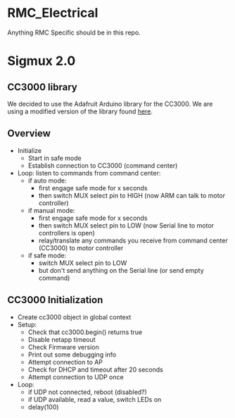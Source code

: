 # RMC_Electrical

Anything RMC Specific should be in this repo.


# Sigmux 2.0

## CC3000 library
We decided to use the Adafruit Arduino library for the CC3000. We are using a modified version of the library found [here](https://github.com/oxoocoffee/Adafruit_CC3000_Library).

## Overview
* Initialize
    * Start in safe mode
    * Establish connection to CC3000 (command center)
* Loop: listen to commands from command center:
    * if auto mode:
        * first engage safe mode for x seconds
        * then switch MUX select pin to HIGH (now ARM can talk to motor controller)
    * if manual mode:
        * first engage safe mode for x seconds
        * then switch MUX select pin to LOW (now Serial line to motor controllers is open)
        * relay/translate any commands you receive from command center (CC3000) to motor controller
    * if safe mode:
        * switch MUX select pin to LOW
        * but don't send anything on the Serial line (or send empty command)

## CC3000 Initialization
* Create cc3000 object in global context
* Setup:
    * Check that cc3000.begin() returns true
    * Disable netapp timeout
    * Check Firmware version
    * Print out some debugging info
    * Attempt connection to AP
    * Check for DHCP and timeout after 20 seconds
    * Attempt connection to UDP once
* Loop:
    * if UDP not connected, reboot (disabled?)
    * if UDP available, read a value, switch LEDs on
    * delay(100)
